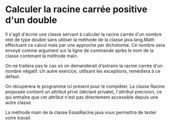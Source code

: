 # Calculer la racine carrée positive d'un double

Il s'agit d'écrire une classe servant à calculer la racine carrée d'un nombre réel de type double sans utiliser la méthode de la classe java.lang.Math effectuant ce calcul mais par une approche par dichotomie. Ce nombre sera envoyé comme argument sur la ligne de commande après le nom de la classe contenant la méthode main.

On ne traitera pas le cas où on demanderait d'extraire la racine carrée d'un nombre négatif. Un autre exercice, utilisant les exceptions, remédiera à ce défaut.

On récupérera le programme ici présent pour le compléter. La classe Racine proposée contient un attribut privé (déclaré private), l'attribut precision, ce qui entraîne que cet attribut n'est pas directement accessible depuis une autre classe.

La méthode main de la classe EssaiRacine.java vous permettra de tester votre travail.
